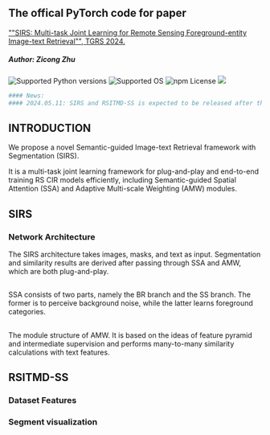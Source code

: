 ## The offical PyTorch code for paper 
[""SIRS: Multi-task Joint Learning for Remote Sensing Foreground-entity Image-text Retrieval"", TGRS 2024.]()

##### Author: Zicong Zhu

![Supported Python versions](https://img.shields.io/badge/python-3.7-blue.svg)
![Supported OS](https://img.shields.io/badge/Supported%20OS-Linux-yellow.svg)
![npm License](https://img.shields.io/npm/l/mithril.svg)
<a href="https://pypi.org/project/mitype/"><img src="https://img.shields.io/pypi/v/mitype.svg"></a>

```bash
#### News:
#### 2024.05.11: SIRS and RSITMD-SS is expected to be released after the paper open to access.
```

## INTRODUCTION

We propose a novel Semantic-guided Image-text Retrieval framework with Segmentation (SIRS).

It is a multi-task joint learning framework for plug-and-play and end-to-end training RS CIR models efficiently, including Semantic-guided Spatial Attention (SSA) and Adaptive Multi-scale Weighting (AMW) modules.

##
## SIRS
### Network Architecture

The SIRS architecture takes images, masks, and text as input. 
Segmentation and similarity results are derived after passing through SSA and AMW, which are both plug-and-play.

##
SSA consists of two parts, namely the BR branch and the SS branch.
The former is to perceive background noise, while the latter learns foreground categories.

##
The module structure of AMW.
It is based on the ideas of feature pyramid and intermediate supervision and performs many-to-many similarity calculations with text features.

##
## RSITMD-SS
### Dataset Features

### Segment visualization


<!-- ## Citation
If you feel this code helpful or use this code or dataset, please cite it as
```

``` -->
